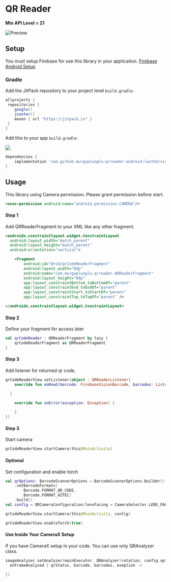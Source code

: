 
# QR Reader

**Min API Level = 21**

![Preview](https://github.com/murgupluoglu/qrreader-android/blob/master/github/sample.gif)
## Setup

You must setup Firebase for use this library in your application. 
[Firebase Android Setup](https://firebase.google.com/docs/android/setup)

### Gradle

Add the JitPack repository to your project level `build.gradle`:

```groovy
allprojects {
 repositories {
    google()
    jcenter()
    maven { url "https://jitpack.io" }
 }
}
```

Add this to your app `build.gradle`:

[![](https://jitpack.io/v/murgupluoglu/qrreader-android.svg)](https://jitpack.io/#murgupluoglu/qrreader-android)

```groovy
dependencies {
	implementation 'com.github.murgupluoglu:qrreader-android:lastVersion'
}
```

## Usage

This library using Camera permission. Please grant permission before start. 

```xml
<uses-permission android:name="android.permission.CAMERA"/>
```

#### Step 1

Add QRReaderFragment to your XML like any other fragment.

```xml
<androidx.constraintlayout.widget.ConstraintLayout
  android:layout_width="match_parent"
  android:layout_height="match_parent"
  android:orientation="vertical">

    <fragment
        android:id="@+id/qrCodeReaderFragment"
        android:layout_width="0dp"
        android:name="com.murgupluoglu.qrreader.QRReaderFragment"
        android:layout_height="0dp"
        app:layout_constraintBottom_toBottomOf="parent"
        app:layout_constraintEnd_toEndOf="parent"
        app:layout_constraintStart_toStartOf="parent"
        app:layout_constraintTop_toTopOf="parent" />

</androidx.constraintlayout.widget.ConstraintLayout>
```

#### Step 2
Define your fragment for access later
```kotlin
val qrCodeReader : QRReaderFragment by lazy {
    qrCodeReaderFragment as QRReaderFragment
}
```

#### Step 3
Add listener for returned qr code.
```kotlin
qrCodeReaderView.setListener(object : QRReaderListener{
    override fun onRead(barcode: FirebaseVisionBarcode, barcodes: List<FirebaseVisionBarcode>) {

  }

    override fun onError(exception: Exception) {

    }
})
```
#### Step 3
Start camera
```kotlin
qrCodeReaderView.startCamera(this@MainActivity)
```

#### Optional
Set configuration and enable torch
```kotlin
val qrOptions: BarcodeScannerOptions = BarcodeScannerOptions.Builder()
    .setBarcodeFormats(
        Barcode.FORMAT_QR_CODE,
        Barcode.FORMAT_AZTEC)
    .build()
val config = QRCameraConfiguration(lensFacing = CameraSelector.LENS_FACING_FRONT, options = qrOptions)

qrCodeReaderView.startCamera(this@MainActivity, config)

qrCodeReaderView.enableTorch(true)
```

#### Use Inside Your CameraX Setup
If you have CameraX setup in your code. You can use only QRAnalyzer class.
```kotlin
imageAnalyzer.setAnalyzer(mainExecutor, QRAnalyzer(rotation, config.options).apply {  
  onFrameAnalyzed { qrStatus, barcode, barcodes, exeption ->  
  
})
```
